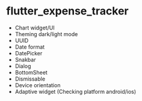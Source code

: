 # flutter_expense_tracker

- Chart widget/UI
- Theming dark/light mode
- UUID
- Date format
- DatePicker
- Snakbar
- Dialog
- BottomSheet
- Dismissable
- Device orientation
- Adaptive widget (Checking platform android/ios)
